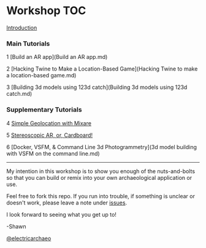 # Workshop TOC
 [Introduction](readme.md)

### Main Tutorials
1 [Build an AR app](Build an AR app.md)

2 [Hacking Twine to Make a Location-Based Game](Hacking Twine to make a location-based game.md)

3 [Building 3d models using 123d catch](Building 3d models using 123d catch.md)

### Supplementary Tutorials

4 [Simple Geolocation with Mixare](simple-geolocation.md)

5 [Stereoscopic AR, or, Cardboard!](stereoscopic-ar.md)

6 [Docker, VSFM, & Command Line 3d Photogrammetry](3d model building with VSFM on the command line.md)

-----
My intention in this workshop is to show you enough of the nuts-and-bolts so that you can build or remix into your own archaeological application or use. 

Feel free to fork this repo. If you run into trouble, if something is unclear or doesn't work, please leave a note under [issues](issues).

I look forward to seeing what you get up to!

-Shawn

[@electricarchaeo](http://twitter.com/electricarchaeo)

